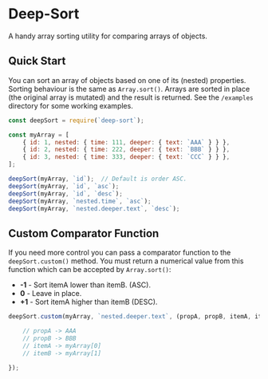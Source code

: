 # Deep-Sort
A handy array sorting utility for comparing arrays of objects.

## Quick Start
You can sort an array of objects based on one of its (nested) properties. Sorting behaviour is the same as `Array.sort()`. Arrays are sorted in place (the original array is mutated) and the result is returned. See the `/examples` directory for some working examples.

```javascript
const deepSort = require(`deep-sort`);

const myArray = [
	{ id: 1, nested: { time: 111, deeper: { text: `AAA` } } },
	{ id: 2, nested: { time: 222, deeper: { text: `BBB` } } },
	{ id: 3, nested: { time: 333, deeper: { text: `CCC` } } },
];

deepSort(myArray, `id`);  // Default is order ASC.
deepSort(myArray, `id`, `asc`);
deepSort(myArray, `id`, `desc`);
deepSort(myArray, `nested.time`, `asc`);
deepSort(myArray, `nested.deeper.text`, `desc`);
```

## Custom Comparator Function
If you need more control you can pass a comparator function to the `deepSort.custom()` method. You must return a numerical value from this function which can be accepted by `Array.sort()`:
* **-1** - Sort itemA lower than itemB. (ASC).
* **0** - Leave in place.
* **+1** - Sort itemA higher than itemB (DESC).

```javascript
deepSort.custom(myArray, `nested.deeper.text`, (propA, propB, itemA, itemB) => {

	// propA -> AAA
	// propB -> BBB
	// itemA -> myArray[0]
	// itemB -> myArray[1]

});
```
